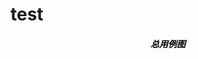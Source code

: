 # test
<center>
<div style="
color: #000;
margin: auto;
width:100%">
<h5 style="width=100%;margin:0,auto,0,auto">总用例图</h5></div>
  </center>
